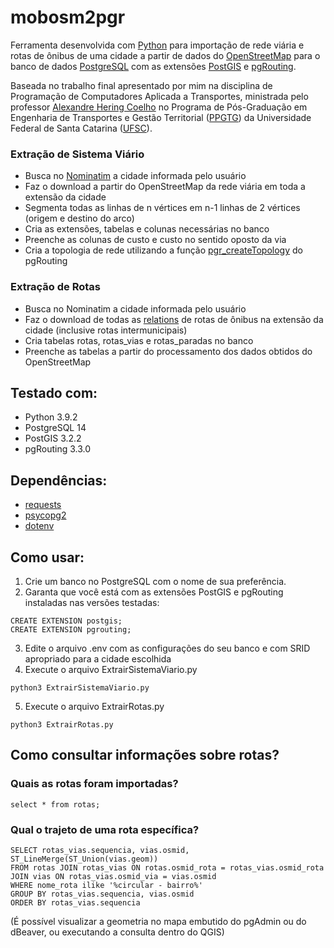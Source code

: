 # mobosm2pgr

Ferramenta desenvolvida com [Python](https://python.org) para importação de rede viária e rotas de ônibus de uma cidade a partir de dados do [OpenStreetMap](https://openstreetmap.org) para o banco de dados [PostgreSQL](https://www.postgresql.org/) com as extensões [PostGIS](https://postgis.net) e [pgRouting](https://pgrouting.org). 

Baseada no trabalho final apresentado por mim na disciplina de Programação de Computadores Aplicada a Transportes, ministrada pelo professor [Alexandre Hering Coelho](https://ahcoelho.paginas.ufsc.br/) no Programa de Pós-Graduação em Engenharia de Transportes e Gestão Territorial ([PPGTG](https://ppgtg.ufsc.br)) da Universidade Federal de Santa Catarina ([UFSC](https://ufsc.br)). 

### Extração de Sistema Viário
* Busca no [Nominatim](https://nominatim.openstreetmap.org/) a cidade informada pelo usuário
* Faz o download a partir do OpenStreetMap da rede viária em toda a extensão da cidade
* Segmenta todas as linhas de n vértices em n-1 linhas de 2 vértices (origem e destino do arco)
* Cria as extensões, tabelas e colunas necessárias no banco
* Preenche as colunas de custo e custo no sentido oposto da via
* Cria a topologia de rede utilizando a função [pgr_createTopology](https://docs.pgrouting.org/3.3/en/pgr_createTopology.html) do pgRouting

### Extração de Rotas
* Busca no Nominatim a cidade informada pelo usuário
* Faz o download de todas as [relations](https://wiki.openstreetmap.org/wiki/Relation:route) de rotas de ônibus na extensão da cidade (inclusive rotas intermunicipais)
* Cria tabelas rotas, rotas_vias e rotas_paradas no banco
* Preenche as tabelas a partir do processamento dos dados obtidos do OpenStreetMap

## Testado com:
- Python 3.9.2
- PostgreSQL 14
- PostGIS 3.2.2
- pgRouting 3.3.0

## Dependências:
- [requests](https://pypi.org/project/requests/)
- [psycopg2](https://pypi.org/project/psycopg2/)
- [dotenv](https://pypi.org/project/dotenv/)

## Como usar:
1) Crie um banco no PostgreSQL com o nome de sua preferência.
2) Garanta que você está com as extensões PostGIS e pgRouting instaladas nas versões testadas:
```
CREATE EXTENSION postgis;
CREATE EXTENSION pgrouting;
```
3) Edite o arquivo .env com as configurações do seu banco e com SRID apropriado para a cidade escolhida
4) Execute o arquivo ExtrairSistemaViario.py
```
python3 ExtrairSistemaViario.py
```
5) Execute o arquivo ExtrairRotas.py
```
python3 ExtrairRotas.py
```
## Como consultar informações sobre rotas?
### Quais as rotas foram importadas?
```
select * from rotas;
```

### Qual o trajeto de uma rota específica?
```
SELECT rotas_vias.sequencia, vias.osmid, ST_LineMerge(ST_Union(vias.geom))
FROM rotas JOIN rotas_vias ON rotas.osmid_rota = rotas_vias.osmid_rota JOIN vias ON rotas_vias.osmid_via = vias.osmid 
WHERE nome_rota ilike '%circular - bairro%'
GROUP BY rotas_vias.sequencia, vias.osmid 
ORDER BY rotas_vias.sequencia
```
(É possível visualizar a geometria no mapa embutido do pgAdmin ou do dBeaver, ou executando a consulta dentro do QGIS)
